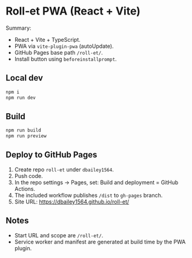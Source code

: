 # Roll‑et PWA (React + Vite)

Summary:
- React + Vite + TypeScript.
- PWA via `vite-plugin-pwa` (autoUpdate).
- GitHub Pages base path `/roll-et/`.
- Install button using `beforeinstallprompt`.

## Local dev
```bash
npm i
npm run dev
```

## Build
```bash
npm run build
npm run preview
```

## Deploy to GitHub Pages
1. Create repo `roll-et` under `dbailey1564`.
2. Push code.
3. In the repo settings → Pages, set: Build and deployment = GitHub Actions.
4. The included workflow publishes `/dist` to `gh-pages` branch.
5. Site URL: https://dbailey1564.github.io/roll-et/

## Notes
- Start URL and scope are `/roll-et/`.
- Service worker and manifest are generated at build time by the PWA plugin.
